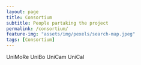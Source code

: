 ```yaml
---
layout: page
title: Consortium
subtitle: People partaking the project
permalink: /consortium/
feature-img: "assets/img/pexels/search-map.jpeg"
tags: [Consortium]
---
```


UniMoRe
UniBo
UniCam
UniCal
